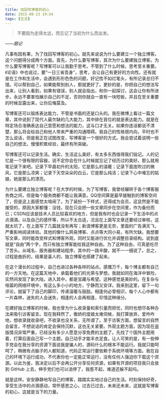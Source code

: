 ```yaml
---
title: 找回写博客的初心
date: 2015-08-23 19:54
tags: [生活]
---
```


>不要因为走得太远，而忘记了当初为什么而出发。

*——题记*

凡事有因有果，为了找回写博客的初心。就先来说说为什么要建立一个独立博客。这个问题得分成两个方面。首先，为什么要写博客，其次为什么要建独立博客。为什么要写博客呢？写博客可以让我勤于思考。不管到了什么时候，思考至关重要。《论语》中也说过，要“一日三省吾身”，思考，会让自己有更好的方向性。还有就是在工作和生活中，会遇到形形色色的问题，好记性不如烂笔头，有所记录总归不错。可以帮到自己，如果能帮到别人，那就更好了。更妙的是，你把自己的想法写出来，让别人看到，如果有错误，别人就会指出，和你一起探讨，这会让你有所进步。永远不要害怕展示自己的不足，否则你就会一直有一块短板，并且在至关重要的时候显露出来，让你后悔莫及。

写博客还可以锻炼表达能力，不管是书面的还是口头的。我在微博上看过一篇文章，其中说到了现代人最欠缺的几大能力，其中排在首位的就是表达能力。就是在特定场合准确表达自己意愿和想法的能力，这与口才无关。如果你连话都说不清楚，那么将会给自己和他人带来严重的沟通障碍。我自己的性格很内向，平时也不怎么说话，但是我正在试图改变，写博客是一个很好的方式。我会尝试着说明一些自己的想法，慢慢积累经验，最终有所突破。

写博客还可以记录生活。确实，生活这么美好，有太多东西值得我们铭记。人的记忆是一个很有限的容器，说不定你会在什么时候就忘记了经历过的美好。那么就用笔记录下来吧。记录下早晨初升的太阳，它是那么的温暖；记录下面庞吹过的微风，它是那么凉爽；记录下天空朵朵的白云，它是那么纯洁；记录下心中难忘的姑娘，她是那么的漂亮。

为什么要建立独立博客呢？在大学的时候，为了写博客，我曾经辗转于各个博客服务商之间，但是每个服务商都不能让我满意。QQ空间算是最早接触到的博客空间了，但是这上面感觉太喧闹了。为了装扮一下样式，还得成为会员，这显然是不能接受的，原因大家都懂：没钱，现在只会把一些文章同步在空间里，作为备份而已；CSDN应该是技术人员比较喜欢的地方，但是我有时也会记录一下生活中的点点滴滴，以及自己的感怀等，所以不太合适，况且在上面写文章还要经过审核，这就太坑了，在上面写了几篇就没有再写；新浪博客更是无奈，里面的广告满天飞，严重影响阅读体验。其他的像什么网易博客、点点等大同小易，有所欠缺。我想要写文章，同时能改变样式和博客外观，同时又能进行优化并调整目录结构。说到底就是“自由”两个字，而只有独立博客能给我这种自由。为了这种自由，可真是吃尽了苦头。从域名、服务器和建站程序，其中的一路辛酸，就不一一细说了。总之，过程是曲折的，结果是喜人的，独立博客也搭建了起来。

在这个漫长的过程中，自己也进过各种各样的站点。感慨万千，每个博主都有自己的一方天地。在这篇天地中，承载着他们的光荣与梦想。我就如同在海洋中冒险，实然间发现了新大陆，进入其中，都是宝藏与希望。这种感觉是美妙的。在复杂与喧嚣的网络环境中，有这么多小小的地方，宁静而又安详。我来到这里，留下一句评论，就留下了自己的脚印，传递温暖与鼓励。相逢何必曾相识，每个人心中都有一片森林，迷失的人会迷失，相逢的人会再相逢，珍惜这种缘分。

在建好独立博客的时候，我也曾为什么收录量和索引量而担忧，同时也想尽各种办法来吸引访客留言。现在我释然了，傲娇的度娘太难伺候，我打算放弃，爱咋咋地，想收录就收录吧，不收录也没关系，无所谓了。至于访客方面，想留言的自然会留言，不想说话的肯定会保持沉默，这也无关紧要。外观主题方面，因为现在盗版情况非常严重，已经没有多少人愿意分享免费的主题了。先找了个国外主题用着，打算后面自己写一个主题。自己动手才能丰衣足食。让人可笑的是，有一些伸手党会在我分享的资源下面说我是骗人的，源码什么的根本不能运行。我就只能呵呵了，稍微有点脑子的人都知道，代码正常运行要依赖于系统环境等方面。我在自己的环境下运行成功，不代表你也一定能正常运行，没有任何人强迫你下载这个资源。以此为鉴，我决定以后不会再公开分享任何资源，如果有开源的项目我只会放到 GitHub 上去，伸手党们也可以消停了，我惹不起，难道还躲不起吗。

就是这样。安安静静地写自己的博客，踏踏实实地过自己的生活。时刻保持好奇，享受生活中的点滴感动，常怀感恩之心，过去已过去，未来还未来，这就是写博客的初心，这就是当下的力量。
